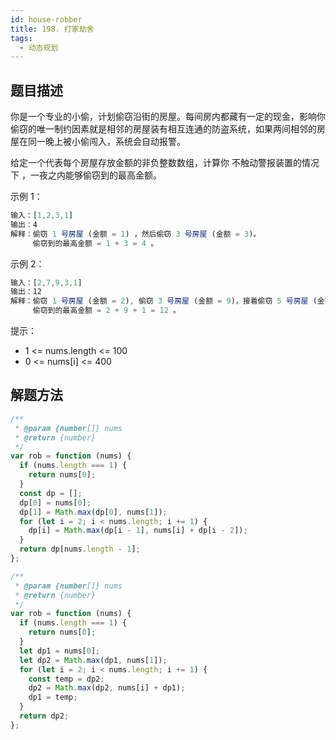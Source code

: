 ```yaml
---
id: house-robber
title: 198. 打家劫舍
tags:
  - 动态规划
---
```


## 题目描述

你是一个专业的小偷，计划偷窃沿街的房屋。每间房内都藏有一定的现金，影响你偷窃的唯一制约因素就是相邻的房屋装有相互连通的防盗系统，如果两间相邻的房屋在同一晚上被小偷闯入，系统会自动报警。

给定一个代表每个房屋存放金额的非负整数数组，计算你 不触动警报装置的情况下 ，一夜之内能够偷窃到的最高金额。

示例 1：

```js
输入：[1,2,3,1]
输出：4
解释：偷窃 1 号房屋 (金额 = 1) ，然后偷窃 3 号房屋 (金额 = 3)。
     偷窃到的最高金额 = 1 + 3 = 4 。
```

示例 2：

```js
输入：[2,7,9,3,1]
输出：12
解释：偷窃 1 号房屋 (金额 = 2), 偷窃 3 号房屋 (金额 = 9)，接着偷窃 5 号房屋 (金额 = 1)。
     偷窃到的最高金额 = 2 + 9 + 1 = 12 。
```

提示：

- 1 <= nums.length <= 100
- 0 <= nums[i] <= 400

## 解题方法

```js
/**
 * @param {number[]} nums
 * @return {number}
 */
var rob = function (nums) {
  if (nums.length === 1) {
    return nums[0];
  }
  const dp = [];
  dp[0] = nums[0];
  dp[1] = Math.max(dp[0], nums[1]);
  for (let i = 2; i < nums.length; i += 1) {
    dp[i] = Math.max(dp[i - 1], nums[i] + dp[i - 2]);
  }
  return dp[nums.length - 1];
};
```

```js
/**
 * @param {number[]} nums
 * @return {number}
 */
var rob = function (nums) {
  if (nums.length === 1) {
    return nums[0];
  }
  let dp1 = nums[0];
  let dp2 = Math.max(dp1, nums[1]);
  for (let i = 2; i < nums.length; i += 1) {
    const temp = dp2;
    dp2 = Math.max(dp2, nums[i] + dp1);
    dp1 = temp;
  }
  return dp2;
};
```
